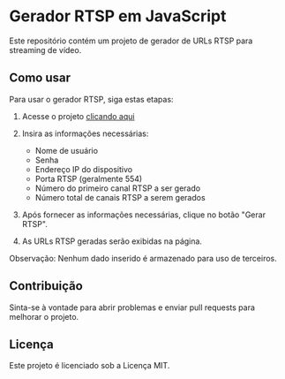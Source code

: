 # Gerador RTSP em JavaScript

Este repositório contém um projeto de gerador de URLs RTSP para streaming de vídeo.

## Como usar

Para usar o gerador RTSP, siga estas etapas:

1. Acesse o projeto <a href="https://thiiagohsc.github.io/gerador-rtsp/">clicando aqui</a>
2. Insira as informações necessárias:

    * Nome de usuário
    * Senha
    * Endereço IP do dispositivo
    * Porta RTSP (geralmente 554)
    * Número do primeiro canal RTSP a ser gerado
    * Número total de canais RTSP a serem gerados

3. Após fornecer as informações necessárias, clique no botão "Gerar RTSP".
4. As URLs RTSP geradas serão exibidas na página.

Observação: Nenhum dado inserido é armazenado para uso de terceiros.

## Contribuição

Sinta-se à vontade para abrir problemas e enviar pull requests para melhorar o projeto.

## Licença

Este projeto é licenciado sob a Licença MIT.
